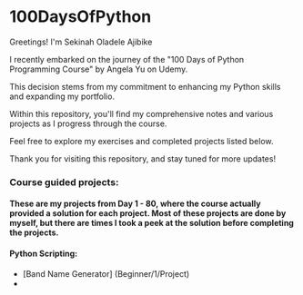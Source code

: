 # 100DaysOfPython

Greetings! I'm Sekinah Oladele Ajibike

I recently embarked on the journey of the "100 Days of Python Programming Course" by Angela Yu on Udemy. 

This decision stems from my commitment to enhancing my Python skills and expanding my portfolio. 

Within this repository, you'll find my comprehensive notes and various projects as I progress through the course. 

Feel free to explore my exercises and completed projects listed below. 

Thank you for visiting this repository, and stay tuned for more updates!

### Course guided projects:
#### These are my projects from Day 1 - 80, where the course actually provided a solution for each project. Most of these projects are done by myself, but there are times I took a peek at the solution before completing the projects.

#### Python Scripting:
- [Band Name Generator] (Beginner/1/Project)
- 

